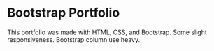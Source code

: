 # Bootstrap Portfolio
This portfolio was made with HTML, CSS, and Bootstrap. Some slight responsiveness. Bootstrap column use heavy.